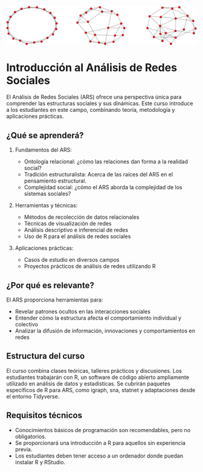 
![...](img/img_1.jpg)


# Introducción al Análisis de Redes Sociales

El Análisis de Redes Sociales (ARS) ofrece una perspectiva única para comprender las estructuras sociales y sus dinámicas. Este curso introduce a los estudiantes en este campo, combinando teoría, metodología y aplicaciones prácticas.

## ¿Qué se aprenderá?

1. Fundamentos del ARS:
   - Ontología relacional: ¿cómo las relaciones dan forma a la realidad social?
   - Tradición estructuralista: Acerca de las raíces del ARS en el pensamiento estructural.
   - Complejidad social: ¿cómo el ARS aborda la complejidad de los sistemas sociales?

2. Herramientas y técnicas:
   - Métodos de recolección de datos relacionales
   - Técnicas de visualización de redes
   - Análisis descriptivo e inferencial de redes
   - Uso de R para el análisis de redes sociales

3. Aplicaciones prácticas:
   - Casos de estudio en diversos campos
   - Proyectos prácticos de análisis de redes utilizando R

## ¿Por qué es relevante?

El ARS proporciona herramientas para:
- Revelar patrones ocultos en las interacciones sociales
- Entender cómo la estructura afecta el comportamiento individual y colectivo
- Analizar la difusión de información, innovaciones y comportamientos en redes

## Estructura del curso

El curso combina clases teóricas, talleres prácticos y discusiones. Los estudiantes trabajarán con R, un software de código abierto ampliamente utilizado en análisis de datos y estadísticas. Se cubrirán paquetes específicos de R para ARS, como igraph, sna, statnet y adaptaciones desde el entorno Tidyverse.

## Requisitos técnicos

- Conocimientos básicos de programación son recomendables, pero no obligatorios.
- Se proporcionará una introducción a R para aquellos sin experiencia previa.
- Los estudiantes deben tener acceso a un ordenador donde puedan instalar R y RStudio.

